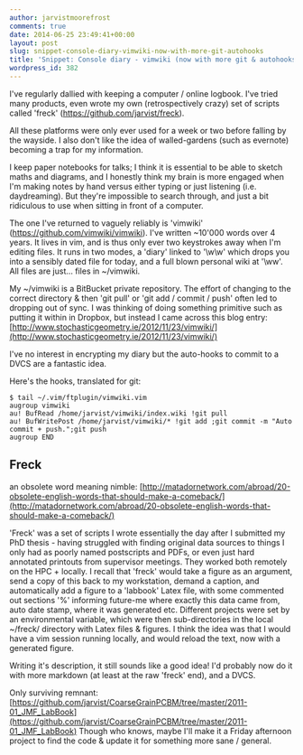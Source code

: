 ```yaml
---
author: jarvistmoorefrost
comments: true
date: 2014-06-25 23:49:41+00:00
layout: post
slug: snippet-console-diary-vimwiki-now-with-more-git-autohooks
title: 'Snippet: Console diary - vimwiki (now with more git & autohooks)'
wordpress_id: 382
---
```


I've regularly dallied with keeping a computer / online logbook. I've tried many products, even wrote my own (retrospectively crazy) set of scripts called 'freck' (https://github.com/jarvist/freck). 

All these platforms were only ever used for a week or two before falling by the
wayside. I also don't like the idea of walled-gardens (such as evernote)
becoming a trap for my information. 

I keep paper notebooks for talks; I think it is essential to be able to sketch maths and diagrams, and I honestly think my brain is more engaged when I'm making notes by hand versus either typing or just listening (i.e. daydreaming). But they're impossible to search through, and just a bit ridiculous to use when sitting in front of a computer.

The one I've returned to vaguely reliably is 'vimwiki'
(https://github.com/vimwiki/vimwiki). I've written ~10'000 words over 4 years.
It lives in vim, and is thus only ever two keystrokes away when I'm editing
files. 
It runs in two modes, a 'diary' linked to '\w\w' which drops you into
a sensibly dated file for today, and a full blown personal wiki at '\ww'. All
files are just... files in ~/vimwiki.

My ~/vimwiki is a BitBucket private repository. The effort of changing to the correct directory & then 'git pull' or 'git add / commit / push' often led to dropping out of sync. 
I was thinking of doing something primitive such as putting it within in Dropbox, but instead I came across this blog entry:
[http://www.stochasticgeometry.ie/2012/11/23/vimwiki/](http://www.stochasticgeometry.ie/2012/11/23/vimwiki/)

I've no interest in encrypting my diary but the auto-hooks to commit to a DVCS are a fantastic idea.

Here's the hooks, translated for git:

```
$ tail ~/.vim/ftplugin/vimwiki.vim
augroup vimwiki
au! BufRead /home/jarvist/vimwiki/index.wiki !git pull
au! BufWritePost /home/jarvist/vimwiki/* !git add ;git commit -m "Auto commit + push.";git push
augroup END
```

## Freck

an obsolete word meaning nimble: [http://matadornetwork.com/abroad/20-obsolete-english-words-that-should-make-a-comeback/](http://matadornetwork.com/abroad/20-obsolete-english-words-that-should-make-a-comeback/)

'Freck' was a set of scripts I wrote essentially the day after I submitted my PhD thesis - having struggled with finding original data sources to things I only had as poorly named postscripts and PDFs, or even just hard annotated printouts from supervisor meetings.
They worked both remotely on the HPC + locally. I recall that 'freck' would take a figure as an argument, send a copy of this back to my workstation, demand a caption, and automatically add a figure to a 'labbook' Latex file, with some commented out sections '%' informing future-me where exactly this data came from, auto date stamp, where it was generated etc. Different projects were set by an environmental variable, which were then sub-directories in the local ~/freck/ directory with Latex files & figures. I think the idea was that I would have a vim session running locally, and would reload the text, now with a generated figure.

Writing it's description, it still sounds like a good idea! I'd probably now do it with more markdown (at least at the raw 'freck' end), and a DVCS.

Only surviving remnant: [https://github.com/jarvist/CoarseGrainPCBM/tree/master/2011-01_JMF_LabBook](https://github.com/jarvist/CoarseGrainPCBM/tree/master/2011-01_JMF_LabBook)
Though who knows, maybe I'll make it a Friday afternoon project to find the code & update it for something more sane / general.



